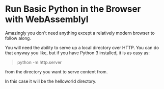 # Run Basic Python in the Browser with WebAssemblyl

Amazingly you don't need anything except a relatively modern browser to follow along.

You will need the ability to serve up a local directory over HTTP. You
can do that anyway you like, but if you have Python 3 installed, it is
as easy as:

> python -m http.server <optional port>

from the directory you want to serve content from.

In this case it will be the helloworld directory.
